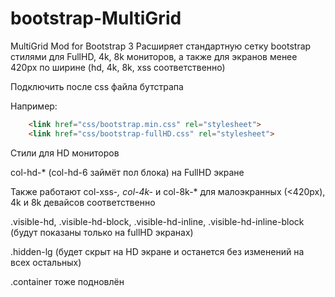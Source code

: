 # bootstrap-MultiGrid
MultiGrid Mod for Bootstrap 3
Расширяет стандартную сетку bootstrap стилями для FullHD, 4k, 8k мониторов, а также для экранов менее 420px по ширине (hd, 4k, 8k, xss  соответственно)

Подключить после css файла бутстрапа

Например:
```html
	<link href="css/bootstrap.min.css" rel="stylesheet">
    <link href="css/bootstrap-fullHD.css" rel="stylesheet">
```
	

Стили для HD мониторов

col-hd-* (col-hd-6 займёт пол блока) на FullHD экране


Также работают col-xss-*, col-4k-* и col-8k-* для малоэкранных (<420px), 4k и 8k  девайсов соответственно

.visible-hd, .visible-hd-block, .visible-hd-inline, .visible-hd-inline-block (будут показаны только на fullHD экранах)

.hidden-lg (будет скрыт на HD экране и останется без изменений на всех остальных)

.container тоже подновлён

